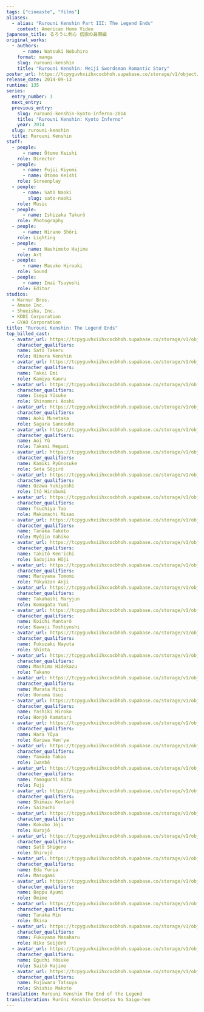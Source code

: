 ```yaml
---
tags: ["cineaste", "films"]
aliases:
  - alias: "Rurouni Kenshin Part III: The Legend Ends"
    context: American Home Video
japanese_title: るろうに剣心 伝説の最期編
original_works:
  - authors:
      - name: Watsuki Nobuhiro
    format: manga
    slug: rurouni-kenshin
    title: "Rurouni Kenshin: Meiji Swordsman Romantic Story"
poster_url: https://tcpyguvhxiihxcocbhoh.supabase.co/storage/v1/object/public/godzilla-cineaste-public/content/films/rurouni-kenshin-the-legend-ends-2014/posters/rurouni-kenshin-the-legend-ends-2014.jpg
release_date: 2014-09-13
runtime: 135
series:
  entry_number: 3
  next_entry:
  previous_entry:
    slug: rurouni-kenshin-kyoto-inferno-2014
    title: "Rurouni Kenshin: Kyoto Inferno"
    year: 2014
  slug: rurouni-kenshin
  title: Rurouni Kenshin
staff:
  - people:
      - name: Ôtomo Keishi
    role: Director
  - people:
      - name: Fujii Kiyomi
      - name: Ôtomo Keishi
    role: Screenplay
  - people:
      - name: Satô Naoki
        slug: sato-naoki
    role: Music
  - people:
      - name: Ishizaka Takurô
    role: Photography
  - people:
      - name: Hirano Shôri
    role: Lighting
  - people:
      - name: Hashimoto Hajime
    role: Art
  - people:
      - name: Masuko Hiroaki
    role: Sound
  - people:
      - name: Imai Tsuyoshi
    role: Editor
studios:
  - Warner Bros.
  - Amuse Inc.
  - Shueisha, Inc.
  - KDDI Corporation
  - GYAO Corporation
title: "Rurouni Kenshin: The Legend Ends"
top_billed_cast:
  - avatar_url: https://tcpyguvhxiihxcocbhoh.supabase.co/storage/v1/object/public/godzilla-cineaste-public/content/films/rurouni-kenshin-the-legend-ends-2014/cast-avatars/takeru-sato-0.jpg
    character_qualifiers:
    name: Satô Takeru
    role: Himura Kenshin
  - avatar_url: https://tcpyguvhxiihxcocbhoh.supabase.co/storage/v1/object/public/godzilla-cineaste-public/content/films/rurouni-kenshin-the-legend-ends-2014/cast-avatars/emi-takei-0.jpg
    character_qualifiers:
    name: Takei Emi
    role: Kamiya Kaoru
  - avatar_url: https://tcpyguvhxiihxcocbhoh.supabase.co/storage/v1/object/public/godzilla-cineaste-public/content/films/rurouni-kenshin-the-legend-ends-2014/cast-avatars/yusuke-iseya-0.jpg
    character_qualifiers:
    name: Iseya Yûsuke
    role: Shinomori Aoshi
  - avatar_url: https://tcpyguvhxiihxcocbhoh.supabase.co/storage/v1/object/public/godzilla-cineaste-public/content/films/rurouni-kenshin-the-legend-ends-2014/cast-avatars/munetaka-aoki-0.jpg
    character_qualifiers:
    name: Aoki Munetaka
    role: Sagara Sanosuke
  - avatar_url: https://tcpyguvhxiihxcocbhoh.supabase.co/storage/v1/object/public/godzilla-cineaste-public/content/films/rurouni-kenshin-the-legend-ends-2014/cast-avatars/yu-aoi-0.jpg
    character_qualifiers:
    name: Aoi Yû
    role: Takani Megumi
  - avatar_url: https://tcpyguvhxiihxcocbhoh.supabase.co/storage/v1/object/public/godzilla-cineaste-public/content/films/rurouni-kenshin-the-legend-ends-2014/cast-avatars/ryunosuke-kamiki-0.jpg
    character_qualifiers:
    name: Kamiki Ryûnosuke
    role: Seta Sôjirô
  - avatar_url: https://tcpyguvhxiihxcocbhoh.supabase.co/storage/v1/object/public/godzilla-cineaste-public/content/films/rurouni-kenshin-the-legend-ends-2014/cast-avatars/yukiyoshi-ozaki-0.jpg
    character_qualifiers:
    name: Ozawa Yukiyoshi
    role: Itô Hirobumi
  - avatar_url: https://tcpyguvhxiihxcocbhoh.supabase.co/storage/v1/object/public/godzilla-cineaste-public/content/films/rurouni-kenshin-the-legend-ends-2014/cast-avatars/tao-tsuchiya-0.jpg
    character_qualifiers:
    name: Tsuchiya Tao
    role: Makimachi Misao
  - avatar_url: https://tcpyguvhxiihxcocbhoh.supabase.co/storage/v1/object/public/godzilla-cineaste-public/content/films/rurouni-kenshin-the-legend-ends-2014/cast-avatars/kaito-oyagi-0.jpg
    character_qualifiers:
    name: Tanaka Taketo
    role: Myôjin Yahiko
  - avatar_url: https://tcpyguvhxiihxcocbhoh.supabase.co/storage/v1/object/public/godzilla-cineaste-public/content/films/rurouni-kenshin-the-legend-ends-2014/cast-avatars/kenichi-takito-0.jpg
    character_qualifiers:
    name: Takitô Ken'ichi
    role: Sadojima Hôji
  - avatar_url: https://tcpyguvhxiihxcocbhoh.supabase.co/storage/v1/object/public/godzilla-cineaste-public/content/films/rurouni-kenshin-the-legend-ends-2014/cast-avatars/tomomi-maruyama-0.jpg
    character_qualifiers:
    name: Maruyama Tomomi
    role: Yûkyûzan Anji
  - avatar_url: https://tcpyguvhxiihxcocbhoh.supabase.co/storage/v1/object/public/godzilla-cineaste-public/content/films/rurouni-kenshin-the-legend-ends-2014/cast-avatars/maryjun-takahashi-0.jpg
    character_qualifiers:
    name: Takahashi Maryjun
    role: Komagata Yumi
  - avatar_url: https://tcpyguvhxiihxcocbhoh.supabase.co/storage/v1/object/public/godzilla-cineaste-public/content/films/rurouni-kenshin-the-legend-ends-2014/cast-avatars/mantaro-koichi-0.jpg
    character_qualifiers:
    name: Koichi Mantarô
    role: Kawaji Toshiyoshi
  - avatar_url: https://tcpyguvhxiihxcocbhoh.supabase.co/storage/v1/object/public/godzilla-cineaste-public/content/films/rurouni-kenshin-the-legend-ends-2014/cast-avatars/nayuta-fukuzaki-0.jpg
    character_qualifiers:
    name: Fukuzaki Nayuta
    role: Shinta
  - avatar_url: https://tcpyguvhxiihxcocbhoh.supabase.co/storage/v1/object/public/godzilla-cineaste-public/content/films/rurouni-kenshin-the-legend-ends-2014/cast-avatars/hidekazu-mashima-0.jpg
    character_qualifiers:
    name: Mashima Hidekazu
    role: Takano
  - avatar_url: https://tcpyguvhxiihxcocbhoh.supabase.co/storage/v1/object/public/godzilla-cineaste-public/content/films/rurouni-kenshin-the-legend-ends-2014/cast-avatars/mitsu-murata-0.jpg
    character_qualifiers:
    name: Murata Mitsu
    role: Uonuma Usui
  - avatar_url: https://tcpyguvhxiihxcocbhoh.supabase.co/storage/v1/object/public/godzilla-cineaste-public/content/films/rurouni-kenshin-the-legend-ends-2014/cast-avatars/hiroko-yashiki-0.jpg
    character_qualifiers:
    name: Yashiki Hiroko
    role: Honjô Kamatari
  - avatar_url: https://tcpyguvhxiihxcocbhoh.supabase.co/storage/v1/object/public/godzilla-cineaste-public/content/films/rurouni-kenshin-the-legend-ends-2014/cast-avatars/yuya-hara-0.jpg
    character_qualifiers:
    name: Hara Yûya
    role: Kariwa Hen'ya
  - avatar_url: https://tcpyguvhxiihxcocbhoh.supabase.co/storage/v1/object/public/godzilla-cineaste-public/content/films/rurouni-kenshin-the-legend-ends-2014/cast-avatars/takao-yamada-0.jpg
    character_qualifiers:
    name: Yamada Takao
    role: Iwanbô
  - avatar_url: https://tcpyguvhxiihxcocbhoh.supabase.co/storage/v1/object/public/godzilla-cineaste-public/content/films/rurouni-kenshin-the-legend-ends-2014/cast-avatars/kota-yamaguchi-0.jpg
    character_qualifiers:
    name: Yamaguchi Kôta
    role: Fuji
  - avatar_url: https://tcpyguvhxiihxcocbhoh.supabase.co/storage/v1/object/public/godzilla-cineaste-public/content/films/rurouni-kenshin-the-legend-ends-2014/cast-avatars/kentaro-shimazu-0.jpg
    character_qualifiers:
    name: Shimazu Kentarô
    role: Saizuchi
  - avatar_url: https://tcpyguvhxiihxcocbhoh.supabase.co/storage/v1/object/public/godzilla-cineaste-public/content/films/rurouni-kenshin-the-legend-ends-2014/cast-avatars/joji-kokubo-0.jpg
    character_qualifiers:
    name: Kokubo Jôji
    role: Kurojô
  - avatar_url: https://tcpyguvhxiihxcocbhoh.supabase.co/storage/v1/object/public/godzilla-cineaste-public/content/films/rurouni-kenshin-the-legend-ends-2014/cast-avatars/shigeru-sato-0.jpg
    character_qualifiers:
    name: Satô Shigeru
    role: Shirojô
  - avatar_url: https://tcpyguvhxiihxcocbhoh.supabase.co/storage/v1/object/public/godzilla-cineaste-public/content/films/rurouni-kenshin-the-legend-ends-2014/cast-avatars/yuka-eta-0.jpg
    character_qualifiers:
    name: Eda Yuria
    role: Masugami
  - avatar_url: https://tcpyguvhxiihxcocbhoh.supabase.co/storage/v1/object/public/godzilla-cineaste-public/content/films/rurouni-kenshin-the-legend-ends-2014/cast-avatars/ayumi-beppo-0.jpg
    character_qualifiers:
    name: Beppu Ayumi
    role: Ômime
  - avatar_url: https://tcpyguvhxiihxcocbhoh.supabase.co/storage/v1/object/public/godzilla-cineaste-public/content/films/rurouni-kenshin-the-legend-ends-2014/cast-avatars/min-tanaka-0.jpg
    character_qualifiers:
    name: Tanaka Min
    role: Ôkina
  - avatar_url: https://tcpyguvhxiihxcocbhoh.supabase.co/storage/v1/object/public/godzilla-cineaste-public/content/films/rurouni-kenshin-the-legend-ends-2014/cast-avatars/masaharu-fukuyama-0.jpg
    character_qualifiers:
    name: Fukuyama Masaharu
    role: Hiko Seijûrô
  - avatar_url: https://tcpyguvhxiihxcocbhoh.supabase.co/storage/v1/object/public/godzilla-cineaste-public/content/films/rurouni-kenshin-the-legend-ends-2014/cast-avatars/yosuke-eguchi-0.jpg
    character_qualifiers:
    name: Eguchi Yôsuke
    role: Saitô Hajime
  - avatar_url: https://tcpyguvhxiihxcocbhoh.supabase.co/storage/v1/object/public/godzilla-cineaste-public/content/films/rurouni-kenshin-the-legend-ends-2014/cast-avatars/tatsuya-fujiwara-0.jpg
    character_qualifiers:
    name: Fujiwara Tatsuya
    role: Shishio Makoto
translation: Rurouni Kenshin The End of the Legend
transliteration: Rurôni Kenshin Densetsu No Saigo-hen
---
```

